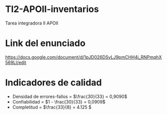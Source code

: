 # TI2-APOII-inventarios
Tarea integradora II APOII

# Link del enunciado

https://docs.google.com/document/d/1pJD026DSvLJ9pmCHH4i_RNPmqhX569LI/edit

# Indicadores de calidad

* Densidad de errores-fallos =  $\frac{30}{33} = 0,9090$  
* Confiabilidad = $1 - \frac{30}{33} = 0,0909$
* Completitud = $\frac{33}{8} = 4.125 $

